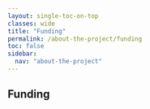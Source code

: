 ```yaml
---
layout: single-toc-on-top
classes: wide
title: "Funding"
permalink: /about-the-project/funding
toc: false
sidebar:
  nav: "about-the-project"
---
```


## Funding
